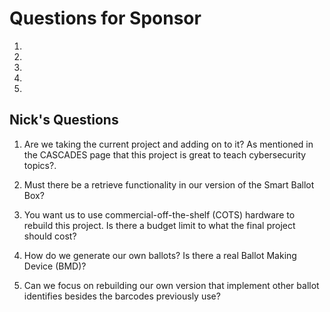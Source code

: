 # Questions for Sponsor
1.
2.
3.
4.
5.


## Nick's Questions
1. Are we taking the current project and adding on to it? As mentioned in the CASCADES page that this project is great to teach cybersecurity topics?.

2. Must there be a retrieve functionality in our version of the Smart Ballot Box?

3. You want us to use commercial-off-the-shelf (COTS) hardware to rebuild this project. Is there a budget limit to what the final project should cost?

4. How do we generate our own ballots? Is there a real Ballot Making Device (BMD)?

5. Can we focus on rebuilding our own version that implement other ballot identifies besides the barcodes previously use?
